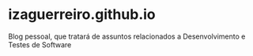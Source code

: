 # izaguerreiro.github.io
Blog pessoal, que tratará de assuntos relacionados a Desenvolvimento e Testes de Software
